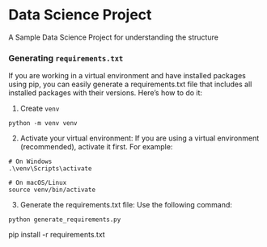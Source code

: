 # Data Science Project

A Sample Data Science Project for understanding the structure


### Generating `requirements.txt`
If you are working in a virtual environment and have installed packages using pip, you can easily generate a requirements.txt file that includes all installed packages with their versions. Here’s how to do it:
1. Create `venv`
```
python -m venv venv
```
2. Activate your virtual environment: If you are using a virtual environment (recommended), activate it first. For example:
```
# On Windows
.\venv\Scripts\activate

# On macOS/Linux
source venv/bin/activate
```
3. Generate the requirements.txt file: Use the following command:
```
python generate_requirements.py
```

pip install -r requirements.txt